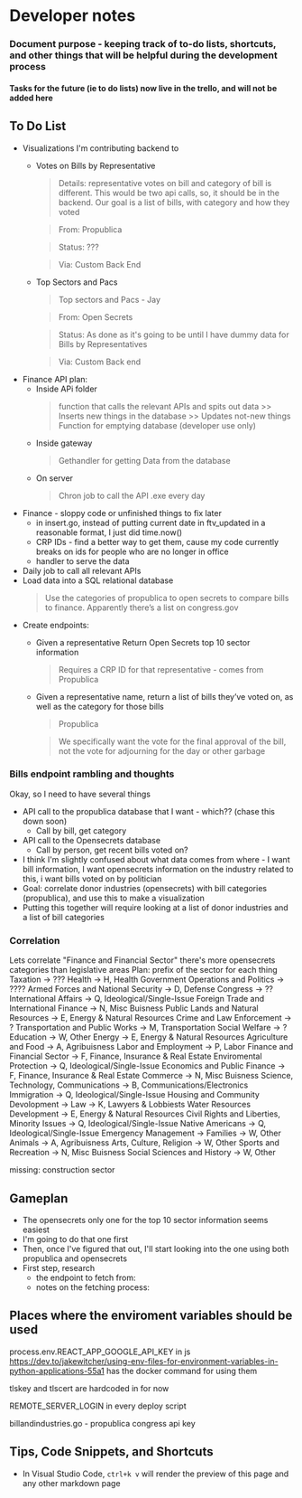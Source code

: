 # Developer notes
### Document purpose - keeping track of to-do lists, shortcuts, and other things that will be helpful during the development process 
#### Tasks for the future (ie to do lists) now live in the trello, and will not be added here

## To Do List
* Visualizations I'm contributing backend to
    + Votes on Bills by Representative
        > Details: representative votes on bill and category of bill is different. This would be two api calls, so, it should be in the backend. Our goal is a list of bills, with category and how they voted

        > From: Propublica

        >Status: ???

        > Via: Custom Back End
    + Top Sectors and Pacs
        > Top sectors and Pacs - Jay

        > From: Open Secrets

        > Status: As done as it's going to be until I have dummy data for Bills by Representatives 

        > Via: Custom Back end
* Finance API plan: 
    + Inside APi folder 
        > function that calls the relevant APIs and spits out data
            >> Inserts new things in the database
            >> Updates not-new things
        > Function for emptying database (developer use only) 
    + Inside gateway
        > Gethandler for getting Data from the database
    + On server
        > Chron job to call the API .exe every day
* Finance - sloppy code or unfinished things to fix later
    + in insert.go, instead of putting current date in ftv_updated in a reasonable format, I just did time.now()
    + CRP IDs - find a better way to get them, cause my code currently breaks on ids for people who are no longer in office
    + handler to serve the data
* Daily job to call all relevant APIs
* Load data into a SQL relational database
    > Use the categories of propublica to open secrets to compare bills to finance. Apparently there’s a list on congress.gov
* Create endpoints: 
    + Given a representative Return Open Secrets top 10 sector information
        > Requires a CRP ID for that representative - comes from Propublica
    + Given a representative name, return a list of bills they’ve voted on, as well as the category for those bills
        > Propublica

        > We specifically want the vote for the final approval of the bill, not the vote for adjourning for the day or other garbage


### Bills endpoint rambling and thoughts
Okay, so
I need to have several things
* API call to the propublica database that I want - which?? (chase this down soon) 
    +  Call by bill, get category
* API call to the Opensecrets database
    + Call by person, get recent bills voted on? 
* I think I'm slightly confused about what data comes from where - I want bill information, I want opensecrets information on the industry related to this, i want bills voted on by politician
* Goal: correlate donor industries (opensecrets) with bill categories (propublica), and use this to make a visualization
* Putting this together will require looking at a list of donor industries and a list of bill categories

### Correlation 
Lets correlate "Finance and Financial Sector" 
there's more opensecrets categories than legislative areas
Plan: prefix of the sector for each thing
Taxation -> ???
Health -> H, Health
Government Operations and Politics -> ????
Armed Forces and National Security -> D, Defense
Congress -> ??
International Affairs -> Q, Ideological/Single-Issue
Foreign Trade and International Finance -> N, Misc Buisness
Public Lands and Natural Resources -> E, Energy & Natural Resources
Crime and Law Enforcement -> ? 
Transportation and Public Works -> M, Transportation
Social Welfare -> ? 
Education -> W, Other
Energy ->  E, Energy & Natural Resources
Agriculture and Food -> A, Agribuisness 
Labor and Employment -> P, Labor
Finance and Financial Sector -> F, Finance, Insurance & Real Estate
Enviromental Protection ->  Q, Ideological/Single-Issue
Economics and Public Finance -> F, Finance, Insurance & Real Estate
Commerce -> N, Misc Buisness
Science, Technology, Communications -> B, Communications/Electronics
Immigration -> Q, Ideological/Single-Issue
Housing and Community Devolopment -> 
Law -> K, Lawyers & Lobbiests
Water Resources Development ->  E, Energy & Natural Resources
Civil Rights and Liberties, Minority Issues -> Q, Ideological/Single-Issue
Native Americans -> Q, Ideological/Single-Issue
Emergency Management -> 
Families -> W, Other
Animals -> A, Agribuisness
Arts, Culture, Religion -> W, Other
Sports and Recreation -> N, Misc Buisness
Social Sciences and History ->  W, Other

missing: construction sector


## Gameplan
* The opensecrets only one for the top 10 sector information seems easiest
* I'm going to do that one first
* Then, once I've figured that out, I'll start looking into the one using both propublica and opensecrets
* First step, research 
    * the endpoint to fetch from: 
    * notes on the fetching process: 


## Places where the enviroment variables should be used
process.env.REACT_APP_GOOGLE_API_KEY in js
https://dev.to/jakewitcher/using-env-files-for-environment-variables-in-python-applications-55a1 has the docker command for using them

tlskey and tlscert are hardcoded in for now

REMOTE_SERVER_LOGIN in every deploy script

billandindustries.go - propublica congress api key
## Tips, Code Snippets, and Shortcuts
* In Visual Studio Code, `ctrl+k v` will render the preview of this page and any other markdown page